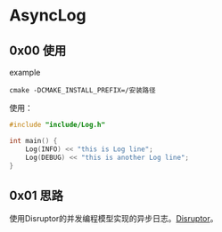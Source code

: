 # AsyncLog 

## 0x00 使用

example

```
cmake -DCMAKE_INSTALL_PREFIX=/安装路径
```

使用：

```C++
#include "include/Log.h"

int main() {
    Log(INFO) << "this is Log line";
    Log(DEBUG) << "this is another Log line";
}
```

## 0x01 思路

使用Disruptor的并发编程模型实现的异步日志。[Disruptor](./)。